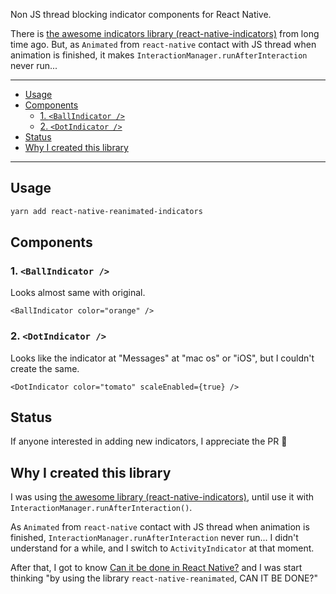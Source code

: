 Non JS thread blocking indicator components for React Native.

There is [the awesome indicators library (react-native-indicators)][react-native-indicators] from long time ago.
But, as `Animated` from `react-native` contact with JS thread when animation is finished, it makes `InteractionManager.runAfterInteraction` never run...

---

- [Usage](#Usage)
- [Components](#Components)
  - [1. `<BallIndicator />`](#1-BallIndicator)
  - [2. `<DotIndicator />`](#2-DotIndicator)
- [Status](#Status)
- [Why I created this library](#Why-I-created-this-library)

---

## Usage

```sh
yarn add react-native-reanimated-indicators
```

## Components

### 1. `<BallIndicator />`

Looks almost same with original.

```tsx
<BallIndicator color="orange" />
```

### 2. `<DotIndicator />`

Looks like the indicator at "Messages" at "mac os" or "iOS", but I couldn't create the same.

```tsx
<DotIndicator color="tomato" scaleEnabled={true} />
```

## Status

If anyone interested in adding new indicators, I appreciate the PR 🙌

## Why I created this library

I was using [the awesome library (react-native-indicators)][react-native-indicators], until use it with `InteractionManager.runAfterInteraction()`.

As `Animated` from `react-native` contact with JS thread when animation is finished, `InteractionManager.runAfterInteraction` never run...
I didn't understand for a while, and I switch to `ActivityIndicator` at that moment.

After that,
I got to know [Can it be done in React Native?](https://www.youtube.com/user/wcandill/videos) and I was start thinking "by using the library `react-native-reanimated`, CAN IT BE DONE?"





[react-native-indicators]: https://github.com/n4kz/react-native-indicators
